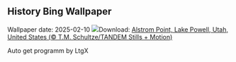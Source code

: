 ## History Bing Wallpaper
Wallpaper date: 2025-02-10
![](https://www.bing.com/th?id=OHR.AlstromPoint_EN-CA8518632532_UHD.jpg&w=1000)Download: [Alstrom Point, Lake Powell, Utah, United States (© T.M. Schultze/TANDEM Stills + Motion)](https://www.bing.com/th?id=OHR.AlstromPoint_EN-CA8518632532_UHD.jpg)

Auto get programm by LtgX
